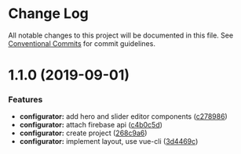 # Change Log

All notable changes to this project will be documented in this file. See [Conventional Commits](https://conventionalcommits.org) for commit guidelines.

# 1.1.0 (2019-09-01)

### Features

- **configurator:** add hero and slider editor components ([c278986](https://github.com/loyaltycorp/manage-v2-frontend/commit/c278986))
- **configurator:** attach firebase api ([c4b0c5d](https://github.com/loyaltycorp/manage-v2-frontend/commit/c4b0c5d))
- **configurator:** create project ([268c9a6](https://github.com/loyaltycorp/manage-v2-frontend/commit/268c9a6))
- **configurator:** implement layout, use vue-cli ([3d4469c](https://github.com/loyaltycorp/manage-v2-frontend/commit/3d4469c))
